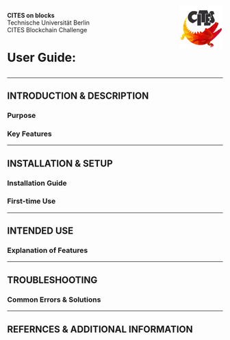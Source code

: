 <img src="https://github.com/cites-on-blocks/cites-on-blocks_documentation/blob/master/images/logo.png" alt="Logo.png" height="100px" width="100px" style="float: right;"/>

**CITES on blocks**<br>
Technische Universität Berlin<br>
CITES Blockchain Challenge<br>

# User Guide: <!-- Topic -->

## <!-- Subheader -->

---

## INTRODUCTION & DESCRIPTION

### Purpose

<!-- Why is this feature part of the tool? -->

### Key Features

<!-- What are the key features of the system? How does they help? -->

---

## INSTALLATION & SETUP

### Installation Guide

<!-- How to install it. -->

### First-time Use

<!-- Initial settings and how to configure to personal preference, as well as necessary/mandatory steps -->

<!-- [optional]
### Uninstall
[Quick explanation on how to remove the tool/feature, if it’s a permanent change]
-->

---

## INTENDED USE

### Explanation of Features

<!-- Step by step instructions for the intended system usage. -->

<!-- [optional] >
### Conventions
[Underlying assumptions on how the system is to be used in order to not produce any errors or malfunctions.]
-->

---

## TROUBLESHOOTING

### Common Errors & Solutions

<!-- List of known bugs, malfunctions, errors, problems with their respective handling solution. -->

---

## REFERNCES & ADDITIONAL INFORMATION

<!-- Optional space for references or additional information -->
